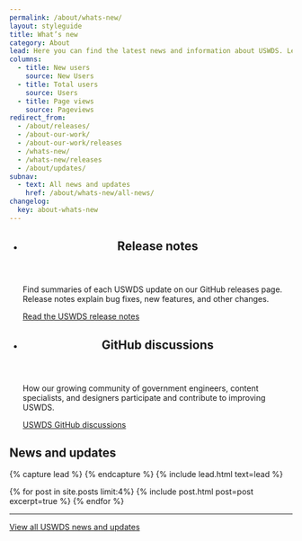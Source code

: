 ```yaml
---
permalink: /about/whats-new/
layout: styleguide
title: What’s new
category: About
lead: Here you can find the latest news and information about USWDS. Learn more about our product development and process, dive deeper into our Monthly Call topics, and see how we work with our partners to impact the government technology space.
columns:
  - title: New users
    source: New Users
  - title: Total users
    source: Users
  - title: Page views
    source: Pageviews
redirect_from:
  - /about/releases/
  - /about-our-work/
  - /about-our-work/releases
  - /whats-new/
  - /whats-new/releases
  - /about/updates/
subnav:
  - text: All news and updates
    href: /about/whats-new/all-news/
changelog:
  key: about-whats-new
---
```


<ul class="usa-card-group margin-top-6">
  <li class="usa-card site-component-card desktop:grid-col-6">
    <div class="usa-card__container">
      <header class="usa-card__header">
        <h2 class="usa-card__heading font-lang-lg">Release notes</h2>
      </header>
      <div class="usa-card__body font-lang-sm">
        <p>Find summaries of each USWDS update on our GitHub releases page. Release notes explain bug fixes, new features, and other changes.</p>
      </div>
      <div class="usa-card__footer">
        <a class="usa-button" href="https://github.com/uswds/uswds/releases">Read the USWDS release notes</a>
      </div>
    </div>
  </li>
  <li class="usa-card site-component-card desktop:grid-col-6">
    <div class="usa-card__container">
      <header class="usa-card__header">
        <h2 class="usa-card__heading font-lang-lg">GitHub discussions</h2>
      </header>
      <div class="usa-card__body font-lang-sm">
        <p>How our growing community of government engineers, content specialists, and designers participate and contribute to improving USWDS.</p>
      </div>
      <div class="usa-card__footer">
        <a class="usa-button" href="https://github.com/uswds/uswds/discussions">USWDS GitHub discussions</a>
      </div>
    </div>
  </li>
</ul>

## News and updates

{% capture lead %}
{% endcapture %}
{% include lead.html text=lead %}

{% for post in site.posts limit:4%}
  {% include post.html post=post excerpt=true  %}
{% endfor %}

---

<a class="usa-button margin-top-2" href="{{ site.baseurl }}/about/whats-new/all-news/">View all USWDS news and updates</a>